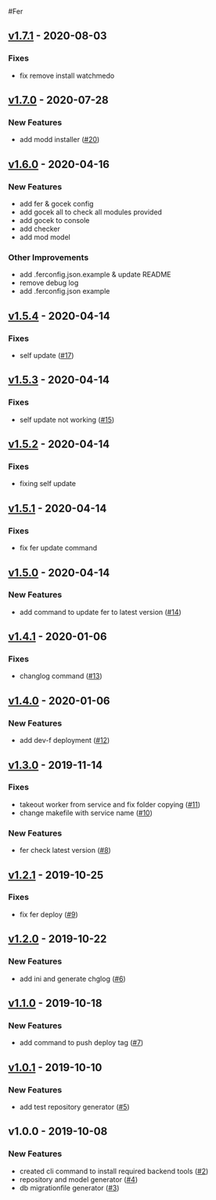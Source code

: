 #Fer 

<a name="v1.7.1"></a>
## [v1.7.1] - 2020-08-03
### Fixes
- fix remove install watchmedo


<a name="v1.7.0"></a>
## [v1.7.0] - 2020-07-28
### New Features
- add modd installer ([#20](https://github.com/kumparan/fer/issues/20))


<a name="v1.6.0"></a>
## [v1.6.0] - 2020-04-16
### New Features
- add fer & gocek config
- add gocek all to check all modules provided
- add gocek to console
- add checker
- add mod model

### Other Improvements
- add .ferconfig.json.example & update README
- remove debug log
- add .ferconfig.json example


<a name="v1.5.4"></a>
## [v1.5.4] - 2020-04-14
### Fixes
- self update ([#17](https://github.com/kumparan/fer/issues/17))


<a name="v1.5.3"></a>
## [v1.5.3] - 2020-04-14
### Fixes
- self update not working ([#15](https://github.com/kumparan/fer/issues/15))


<a name="v1.5.2"></a>
## [v1.5.2] - 2020-04-14
### Fixes
- fixing self update


<a name="v1.5.1"></a>
## [v1.5.1] - 2020-04-14
### Fixes
- fix fer update command


<a name="v1.5.0"></a>
## [v1.5.0] - 2020-04-14
### New Features
- add command to update fer to latest version ([#14](https://github.com/kumparan/fer/issues/14))


<a name="v1.4.1"></a>
## [v1.4.1] - 2020-01-06
### Fixes
- changlog command ([#13](https://github.com/kumparan/fer/issues/13))


<a name="v1.4.0"></a>
## [v1.4.0] - 2020-01-06
### New Features
- add dev-f deployment ([#12](https://github.com/kumparan/fer/issues/12))


<a name="v1.3.0"></a>
## [v1.3.0] - 2019-11-14
### Fixes
- takeout worker from service and fix folder copying ([#11](https://github.com/kumparan/fer/issues/11))
- change makefile with service name ([#10](https://github.com/kumparan/fer/issues/10))

### New Features
- fer check latest version ([#8](https://github.com/kumparan/fer/issues/8))


<a name="v1.2.1"></a>
## [v1.2.1] - 2019-10-25
### Fixes
- fix fer deploy ([#9](https://github.com/kumparan/fer/issues/9))


<a name="v1.2.0"></a>
## [v1.2.0] - 2019-10-22
### New Features
- add ini and generate chglog ([#6](https://github.com/kumparan/fer/issues/6))


<a name="v1.1.0"></a>
## [v1.1.0] - 2019-10-18
### New Features
- add command to push deploy tag ([#7](https://github.com/kumparan/fer/issues/7))


<a name="v1.0.1"></a>
## [v1.0.1] - 2019-10-10
### New Features
- add test repository generator ([#5](https://github.com/kumparan/fer/issues/5))


<a name="v1.0.0"></a>
## v1.0.0 - 2019-10-08
### New Features
- created cli command to install required backend tools ([#2](https://github.com/kumparan/fer/issues/2))
- repository and model generator ([#4](https://github.com/kumparan/fer/issues/4))
- db migrationfile generator ([#3](https://github.com/kumparan/fer/issues/3))


[Unreleased]: https://github.com/kumparan/fer/compare/v1.7.1...HEAD
[v1.7.1]: https://github.com/kumparan/fer/compare/v1.7.0...v1.7.1
[v1.7.0]: https://github.com/kumparan/fer/compare/v1.6.0...v1.7.0
[v1.6.0]: https://github.com/kumparan/fer/compare/v1.5.4...v1.6.0
[v1.5.4]: https://github.com/kumparan/fer/compare/v1.5.3...v1.5.4
[v1.5.3]: https://github.com/kumparan/fer/compare/v1.5.2...v1.5.3
[v1.5.2]: https://github.com/kumparan/fer/compare/v1.5.1...v1.5.2
[v1.5.1]: https://github.com/kumparan/fer/compare/v1.5.0...v1.5.1
[v1.5.0]: https://github.com/kumparan/fer/compare/v1.4.1...v1.5.0
[v1.4.1]: https://github.com/kumparan/fer/compare/v1.4.0...v1.4.1
[v1.4.0]: https://github.com/kumparan/fer/compare/v1.3.0...v1.4.0
[v1.3.0]: https://github.com/kumparan/fer/compare/v1.2.1...v1.3.0
[v1.2.1]: https://github.com/kumparan/fer/compare/v1.2.0...v1.2.1
[v1.2.0]: https://github.com/kumparan/fer/compare/v1.1.0...v1.2.0
[v1.1.0]: https://github.com/kumparan/fer/compare/v1.0.1...v1.1.0
[v1.0.1]: https://github.com/kumparan/fer/compare/v1.0.0...v1.0.1
